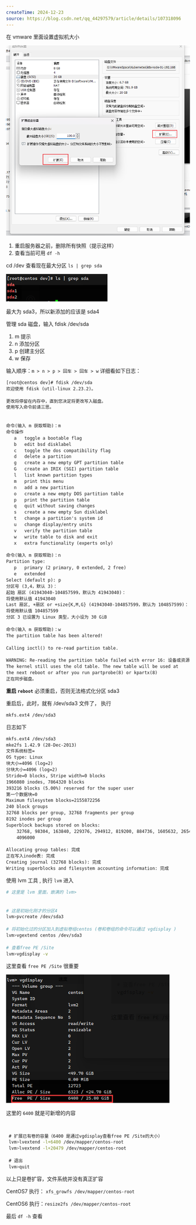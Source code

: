 ```yaml
---
createTime: 2024-12-23
source: https://blog.csdn.net/qq_44297579/article/details/107318096
---
```

在 vmware 里面设置虚拟机大小

![](images/${fileName}/image-20250105154840168.png)

1. 重启服务器之前，删除所有快照（提示这样）
2. 查看当前可用 `df -h`

cd /dev 查看现在最大分区 `ls | grep sda`

![](images/${fileName}/Pasted%20image%2020240630231207.png)

最大为 sda3，所以新添加的应该是 sda4

管理 sda 磁盘，输入 fdisk /dev/sda

1. m 提示
2. n 添加分区
3. p 创建主分区
4. w 保存

输入顺序：`m > n > p > 回车 > 回车 > w` 详细看如下日志：

```txt
[root@centos dev]# fdisk /dev/sda
欢迎使用 fdisk (util-linux 2.23.2)。

更改将停留在内存中，直到您决定将更改写入磁盘。
使用写入命令前请三思。


命令(输入 m 获取帮助)：m
命令操作
   a   toggle a bootable flag
   b   edit bsd disklabel
   c   toggle the dos compatibility flag
   d   delete a partition
   g   create a new empty GPT partition table
   G   create an IRIX (SGI) partition table
   l   list known partition types
   m   print this menu
   n   add a new partition
   o   create a new empty DOS partition table
   p   print the partition table
   q   quit without saving changes
   s   create a new empty Sun disklabel
   t   change a partition's system id
   u   change display/entry units
   v   verify the partition table
   w   write table to disk and exit
   x   extra functionality (experts only)

命令(输入 m 获取帮助)：n
Partition type:
   p   primary (2 primary, 0 extended, 2 free)
   e   extended
Select (default p): p
分区号 (3,4，默认 3)：
起始 扇区 (41943040-104857599，默认为 41943040)：
将使用默认值 41943040
Last 扇区, +扇区 or +size{K,M,G} (41943040-104857599，默认为 104857599)：
将使用默认值 104857599
分区 3 已设置为 Linux 类型，大小设为 30 GiB

命令(输入 m 获取帮助)：w
The partition table has been altered!

Calling ioctl() to re-read partition table.

WARNING: Re-reading the partition table failed with error 16: 设备或资源忙.
The kernel still uses the old table. The new table will be used at
the next reboot or after you run partprobe(8) or kpartx(8)
正在同步磁盘。
```

**重启 `reboot`** 必须重启，否则无法格式化分区 sda3

重启后，此时，就有 /dev/sda3 文件了， 执行

```sh
mkfs.ext4 /dev/sda3
```

日志如下

```txt
mkfs.ext4 /dev/sda3
mke2fs 1.42.9 (28-Dec-2013)
文件系统标签=
OS type: Linux
块大小=4096 (log=2)
分块大小=4096 (log=2)
Stride=0 blocks, Stripe width=0 blocks
1966080 inodes, 7864320 blocks
393216 blocks (5.00%) reserved for the super user
第一个数据块=0
Maximum filesystem blocks=2155872256
240 block groups
32768 blocks per group, 32768 fragments per group
8192 inodes per group
Superblock backups stored on blocks: 
	32768, 98304, 163840, 229376, 294912, 819200, 884736, 1605632, 2654208, 
	4096000

Allocating group tables: 完成                            
正在写入inode表: 完成                            
Creating journal (32768 blocks): 完成
Writing superblocks and filesystem accounting information: 完成   

```

使用 lvm 工具 , 执行 `lvm` 进入

```sh
# 这里是 lvm 里面，嵌满的 lvm>


# 这是初始化刚才的分区4
lvm>pvcreate /dev/sda3 

# 将初始化过的分区加入到虚拟卷组centos (卷和卷组的命令可以通过 vgdisplay )
lvm>vgextend centos /dev/sda3

# 查看free PE /Site
lvm>vgdisplay -v
```

这里查看 `free PE /Site` 很重要

![](images/${fileName}/Pasted%20image%2020240630232527.png)

这里的 `6400` 就是可新增的内容

 ​  
```sh
 # 扩展已有卷的容量（6400 是通过vgdisplay查看free PE /Site的大小）  
 lvm>lvextend -l+6400 /dev/mapper/centos-root  
 lvm>lvextend -l+20479 /dev/mapper/centos-root  
 ​  
 # 退出  
 lvm>quit
```

以上只是卷扩容，文件系统并没有真正扩容

CentOS7 执行： `xfs_growfs /dev/mapper/centos-root`

CentOS6 执行：`resize2fs /dev/mapper/centos-root`

最后 `df -h` 查看
